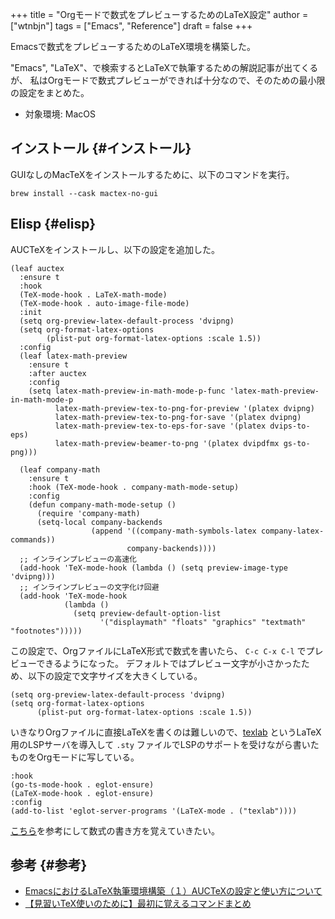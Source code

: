 +++
title = "Orgモードで数式をプレビューするためのLaTeX設定"
author = ["wtnbjn"]
tags = ["Emacs", "Reference"]
draft = false
+++

Emacsで数式をプレビューするためのLaTeX環境を構築した。

"Emacs", "LaTeX"、で検索するとLaTeXで執筆するための解説記事が出てくるが、
私はOrgモードで数式プレビューができれば十分なので、そのための最小限の設定をまとめた。

-   対象環境: MacOS


## インストール {#インストール}

GUIなしのMacTeXをインストールするために、以下のコマンドを実行。

```emacs-lisp
brew install --cask mactex-no-gui
```


## Elisp {#elisp}

AUCTeXをインストールし、以下の設定を追加した。

```emacs-lisp
(leaf auctex
  :ensure t
  :hook
  (TeX-mode-hook . LaTeX-math-mode)
  (TeX-mode-hook . auto-image-file-mode)
  :init
  (setq org-preview-latex-default-process 'dvipng)
  (setq org-format-latex-options
        (plist-put org-format-latex-options :scale 1.5))
  :config
  (leaf latex-math-preview
    :ensure t
    :after auctex
    :config
    (setq latex-math-preview-in-math-mode-p-func 'latex-math-preview-in-math-mode-p
          latex-math-preview-tex-to-png-for-preview '(platex dvipng)
          latex-math-preview-tex-to-png-for-save '(platex dvipng)
          latex-math-preview-tex-to-eps-for-save '(platex dvips-to-eps)
          latex-math-preview-beamer-to-png '(platex dvipdfmx gs-to-png)))

  (leaf company-math
    :ensure t
    :hook (TeX-mode-hook . company-math-mode-setup)
    :config
    (defun company-math-mode-setup ()
      (require 'company-math)
      (setq-local company-backends
                  (append '((company-math-symbols-latex company-latex-commands))
                          company-backends))))
  ;; インラインプレビューの高速化
  (add-hook 'TeX-mode-hook (lambda () (setq preview-image-type 'dvipng)))
  ;; インラインプレビューの文字化け回避
  (add-hook 'TeX-mode-hook
            (lambda ()
              (setq preview-default-option-list
                    '("displaymath" "floats" "graphics" "textmath" "footnotes")))))
```

この設定で、OrgファイルにLaTeX形式で数式を書いたら、 `C-c C-x C-l` でプレビューできるようになった。
デフォルトではプレビュー文字が小さかったため、以下の設定で文字サイズを大きくしている。

```emacs-lisp
(setq org-preview-latex-default-process 'dvipng)
(setq org-format-latex-options
      (plist-put org-format-latex-options :scale 1.5))
```

いきなりOrgファイルに直接LaTeXを書くのは難しいので、[texlab](https://github.com/latex-lsp/texlab) というLaTeX用のLSPサーバを導入して
`.sty` ファイルでLSPのサポートを受けながら書いたものをOrgモードに写している。

```emacs-lisp
:hook
(go-ts-mode-hook . eglot-ensure)
(LaTeX-mode-hook . eglot-ensure)
:config
(add-to-list 'eglot-server-programs '(LaTeX-mode . ("texlab"))))
```

[こちら](https://note.com/9256/n/ne9cba9f6bcf5)を参考にして数式の書き方を覚えていきたい。


## 参考 {#参考}

-   [EmacsにおけるLaTeX執筆環境構築（１）AUCTeXの設定と使い方について](https://tam5917.hatenablog.com/entry/2021/03/30/202037#%E3%82%A4%E3%83%B3%E3%83%A9%E3%82%A4%E3%83%B3%E3%83%97%E3%83%AC%E3%83%93%E3%83%A5%E3%83%BC%E3%81%AB%E3%81%A4%E3%81%84%E3%81%A6)
-   [【見習いTeX使いのために】最初に覚えるコマンドまとめ](https://note.com/9256/n/ne9cba9f6bcf5)
